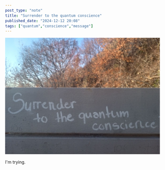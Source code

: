 ```yaml
---
post_type: "note" 
title: "Surrender to the quantum conscience"
published_date: "2024-12-12 20:08"
tags: ["quantum","conscience","message"]
---
```


![Writing on railing "surrender to the quantum conscience"](../images/feed/surrender-quantum-conscience.jpg)

I'm trying.